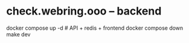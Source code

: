 # check.webring.ooo – backend
docker compose up -d      # API + redis + frontend
docker compose down
make dev